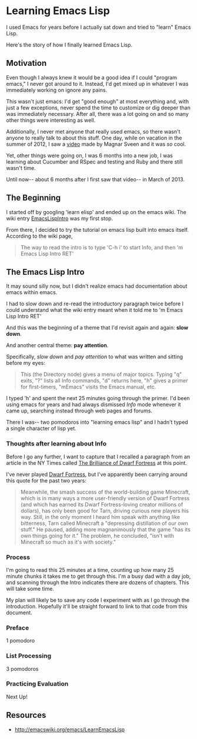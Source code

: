 
# Learning Emacs Lisp

I used Emacs for years before I actually sat down and tried to "learn"
Emacs Lisp.

Here's the story of how I finally learned Emacs Lisp.

## Motivation

Even though I always knew it would be a good idea if I could "program
emacs," I never got around to it. Instead, I'd get mixed up in whatever
I was immediately working on ignore any pains.

This wasn't just emacs: I'd get "good enough" at most everything and,
with just a few exceptions, never spend the time to customize or dig
deeper than was immediately necessary. After all, there was a lot
going on and so many other things were interesting as well.

Additionally, I never met anyone that really used emacs, so there
wasn't anyone to really talk to about this stuff. One day, while on
vacation in the summer of 2012, I saw a [video][emacs-in-a-bar] made
by Magnar Sveen and it was *so* cool.

Yet, other things were going on, I was 6 months into a new job, I was
learning about Cucumber and RSpec and testing and Ruby and there still
wasn't time.

Until now-- about 6 months after I first saw that video-- in March of
2013.

## The Beginning

I started off by googling 'learn elisp' and ended up on the emacs
wiki. The wiki entry [EmacsLispIntro][emacs-lisp-intro] was my first
stop.

From there, I decided to try the tutorial on emacs lisp built into
emacs itself. According to the wiki page,

> The way to read the intro is to type 'C-h i' to start Info, and then
> 'm Emacs Lisp Intro RET'

## The Emacs Lisp Intro

It may sound silly now, but I didn't realize emacs had documentation
about emacs within emacs.

I had to slow down and re-read the introductory paragraph twice before
I could understand what the wiki entry meant when it told me to 'm
Emacs Lisp Intro RET'

And this was the beginning of a theme that I'd revisit again and
again: **slow down**.

And another central theme: **pay attention**.

Specifically, *slow down* and *pay attention* to what was written and
sitting before my eyes:

> This (the Directory node) gives a menu of major topics. Typing "q"
> exits, "?" lists all Info commands, "d" returns here, "h" gives a
> primer for first-timers, "mEmacs<Return>" visits the Emacs manual,
> etc.

I typed 'h' and spent the next 25 minutes going through the primer.
I'd been using emacs for years and had always dismissed *Info* mode
whenever it came up, searching instead through web pages and forums.

There I was-- two pomodoros into "learning emacs lisp" and I hadn't
typed a single character of lisp yet.

### Thoughts after learning about Info

Before I go any further, I want to capture that I recalled a paragraph
from an article in the NY Times called
[The Brilliance of Dwarf Fortress][dwarf-fortress-brilliance] at this
point.

I've never played [Dwarf Fortress][dwarf-fortress], but I've
apparently been carrying around this quote for the past two years:

> Meanwhile, the smash success of the world-building game Minecraft,
> which is in many ways a more user-friendly version of Dwarf Fortress
> (and which has earned its Dwarf Fortress-loving creator millions of
> dollars), has only been good for Tarn, driving curious new players
> his way. Still, in the only moment I heard him speak with anything
> like bitterness, Tarn called Minecraft a "depressing distillation of
> our own stuff." He paused, adding more magnanimously that the game
> "has its own things going for it." The problem, he concluded, "isn't
> with Minecraft so much as it's with society."

### Process

I'm going to read this 25 minutes at a time, counting up how many 25
minute chunks it takes me to get through this. I'm a busy dad with a
day job, and scanning through the Intro indicates there are dozens of
chapters. This will take some time.

My plan will likely be to save any code I experiment with as I go
through the introduction. Hopefully it'll be straight forward to link
to that code from this document.

### Preface

1 pomodoro

### List Processing

3 pomodoros

### Practicing Evaluation

Next Up!

## Resources

* http://emacswiki.org/emacs/LearnEmacsLisp

[emacs-lisp-intro]: http://www.emacswiki.org/emacs/EmacsLispIntro
[emacs-in-a-bar]: http://www.youtube.com/watch?v=p3Te_a-AGqM
[dwarf-fortress]: http://www.bay12games.com/dwarves/
[dwarf-fortress-brilliance]: http://www.nytimes.com/2011/07/24/magazine/the-brilliance-of-dwarf-fortress.html
